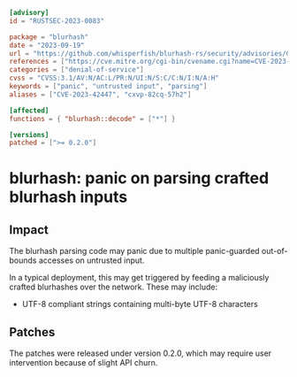 ```toml
[advisory]
id = "RUSTSEC-2023-0083"

package = "blurhash"
date = "2023-09-19"
url = "https://github.com/whisperfish/blurhash-rs/security/advisories/GHSA-cxvp-82cq-57h2"
references = ["https://cve.mitre.org/cgi-bin/cvename.cgi?name=CVE-2023-42447"]
categories = ["denial-of-service"]
cvss = "CVSS:3.1/AV:N/AC:L/PR:N/UI:N/S:C/C:N/I:N/A:H"
keywords = ["panic", "untrusted input", "parsing"]
aliases = ["CVE-2023-42447", "cxvp-82cq-57h2"]

[affected]
functions = { "blurhash::decode" = ["*"] }

[versions]
patched = [">= 0.2.0"]
```

# blurhash: panic on parsing crafted blurhash inputs

## Impact
The blurhash parsing code may panic due to multiple panic-guarded out-of-bounds accesses on untrusted input.

In a typical deployment, this may get triggered by feeding a maliciously crafted blurhashes over the network. These may include:
- UTF-8 compliant strings containing multi-byte UTF-8 characters

## Patches
The patches were released under version 0.2.0, which may require user intervention because of slight API churn.
